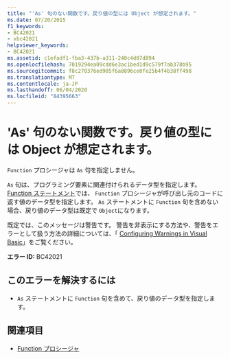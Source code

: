 ```yaml
---
title: "'As' 句のない関数です。戻り値の型には Object が想定されます。"
ms.date: 07/20/2015
f1_keywords:
- BC42021
- vbc42021
helpviewer_keywords:
- BC42021
ms.assetid: c1efadf1-fba3-437b-a311-240c4d07d894
ms.openlocfilehash: 7019294ea09cdd6e3ac1bed1d9c579f7ab378b95
ms.sourcegitcommit: f8c270376ed905f6a8896ce0fe25b4f4b38ff498
ms.translationtype: MT
ms.contentlocale: ja-JP
ms.lasthandoff: 06/04/2020
ms.locfileid: "84395663"
---
```

# <a name="function-without-an-as-clause-return-type-of-object-assumed"></a>'As' 句のない関数です。戻り値の型には Object が想定されます。
`Function` プロシージャは `As` 句を指定しません。  
  
 `As` 句は、プログラミング要素に関連付けられるデータ型を指定します。 [Function ステートメント](../language-reference/statements/function-statement.md)では、 `Function` プロシージャが呼び出し元のコードに返す値のデータ型を指定します。 `As` ステートメントに `Function` 句を含めない場合、戻り値のデータ型は既定で `Object`になります。  
  
 既定では、このメッセージは警告です。 警告を非表示にする方法や、警告をエラーとして扱う方法の詳細については、「 [Configuring Warnings in Visual Basic](/visualstudio/ide/configuring-warnings-in-visual-basic)」をご覧ください。  
  
 **エラー ID:** BC42021  
  
## <a name="to-correct-this-error"></a>このエラーを解決するには  
  
- `As` ステートメントに `Function` 句を含めて、戻り値のデータ型を指定します。  
  
## <a name="see-also"></a>関連項目

- [Function プロシージャ](../programming-guide/language-features/procedures/function-procedures.md)
